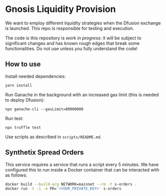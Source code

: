 # Gnosis Liquidity Provision

We want to employ different liquidity strategies when the Dfusion exchange is launched.
This repo is responsible for testing and execution.

The code is this repository is *work in progress*: it will be subject to significant changes and has known rough edges that break some functionalities.
Do not use unless you fully understand the code!

## How to use

Install needed dependencies:

```
yarn install
```

Run Ganache in the background with an increased gas limit (this is needed to deploy Dfusion):

```
npx ganache-cli --gasLimit=80000000
```

Run test:
```
npx truffle test
```

Use scripts as described in `scripts/README.md`.

## Synthetix Spread Orders

This service requires a service that runs a script every 5 minutes. We have configured this to run inside a Docker container that can be interacted with as follows:

```sh
docker build --build-arg NETWORK=mainnet --rm -t s-orders .  
docker run -t -i -e PK='<YOUR_PRIVATE_KEY>' s-orders
```
